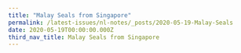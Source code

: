 ```yaml
---
title: "Malay Seals from Singapore"
permalink: /latest-issues/nl-notes/_posts/2020-05-19-Malay-Seals
date: 2020-05-19T00:00:00.000Z
third_nav_title: Malay Seals from Singapore
---
```


<style>
table { 
	background-color: #e1deea;
	}
.infobox { 
  padding: 20px;
  margin: 20px;
  background: #e1deea
}
</style>
